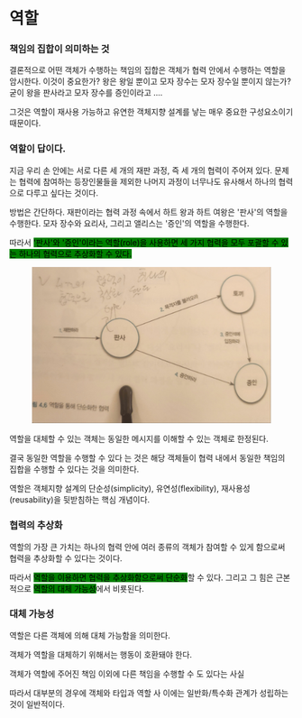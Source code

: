 # 역할

### 책임의 집합이 의미하는 것

결론적으로 어떤 객체가 수행하는 책임의 집합은 객체가 협력 안에서 수행하는 역할을 암시한다. 이것이 중요한가? 왕은 왕일 뿐이고 모자 장수는 모자 장수일 뿐이지 않는가? 굳이 왕을 판사라고 모자 장수를 증인이라고 ....



그것은 역할이 재사용 가능하고 유연한 객체지향 설계를 낳는 매우 중요한 구성요소이기 때문이다.&#x20;



### 역할이 답이다.

지금 우리 손 안에는 서로 다른 세 개의 재판 과정, 즉 세 개의 협력이 주어져 있다. 문제는 협력에 참여하는 등장인물들을 제외한 나머지 과정이 너무나도 유사해서 하나의 협력으로 다루고 싶다는 것이다.



방법은 간단하다.  재판이라는 협력 과정 속에서 하트 왕과 하트 여왕은 '판사'의 역할을 수행한다. 모자 장수와 요리사, 그리고 앨리스는 '증인'의 역할을 수행한다.&#x20;



따라서 <mark style="background-color:green;">'판사'와 '증인'이라는 역할(role)을 사용하면 세 가지 협력을 모두 포괄할 수 있는 하나의 협력으로 추상화할 수 있다.</mark>

<figure><img src="../../.gitbook/assets/image (1).png" alt=""><figcaption></figcaption></figure>

역할을 대체할 수 있는 객체는 동일한 메시지를 이해할 수 있는 객체로 한정된다.



결국 동일한 역할을 수행할 수 있다  는 것은 해당 객체들이 협력 내에서 동일한 책임의 집합을 수행할 수 있다는 것을 의미한다.



역할은 객체지향 설계의 단순성(simplicity), 유연성(flexibility), 재사용성(reusability)을 뒷받침하는 핵심 개념이다.



### 협력의 추상화

역할의 가장 큰 가치는 하나의 협력 안에 여러 종류의 객체가 참여할 수 있게 함으로써 협력을 추상화할 수 있다는 것이다.



따라서 <mark style="background-color:green;">역할을 이용하면 협력을 추상화함으로써 단순화</mark>할 수 있다. 그리고 그 힘은 근본적으로 <mark style="background-color:green;">역할의 대체 가능성</mark>에서 비룟된다.



### 대체 가능성

역할은 다른 객체에 의해 대체 가능함을 의미한다.

객체가 역할을 대체하기 위해서는 행동이 호환돼야 한다.

객체가 역할에 주어진 책임 이외에 다른 책임을 수행할 수 도 있다는 사실



따라서 대부분의 경우에 객체와 타입과 역할 사 이에는 일반화/특수화 관계가 성립하는 것이 일반적이다.&#x20;


